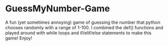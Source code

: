 # GuessMyNumber-Game
A fun (yet sometimes annoying) game of guessing the number that python chooses randomly with a range of 1-100. I combined the def() functions and played around with while loops and if/elif/else statements to make this game! Enjoy!
